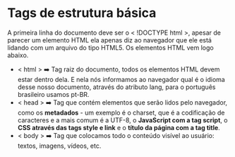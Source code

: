 # Tags de estrutura básica

A primeira linha do documento deve ser o < !DOCTYPE html >, apesar de parecer um elemento HTML ela apenas diz ao navegador que ele está lidando com um arquivo do tipo HTML5. Os elementos HTML vem logo abaixo.

- < html > :arrow_right: Tag raiz do documento, todos os elementos HTML devem estar dentro dela. E nela nós informamos ao navegador qual é o idioma desse nosso documento, através do atributo lang, para o português brasileiro usamos pt-BR.
- < head > :arrow_right: Tag que contém elementos que serão lidos pelo navegador, como os **metadados** - um exemplo é o charset, que é a codificação de caracteres e a mais comum é a UTF-8, o **JavaScript com a tag script**, o **CSS através das tags style e link** e o **título da página com a tag title**.
- < body > :arrow_right: Tag que colocamos todo o conteúdo visível ao usuário: textos, imagens, vídeos, etc.
